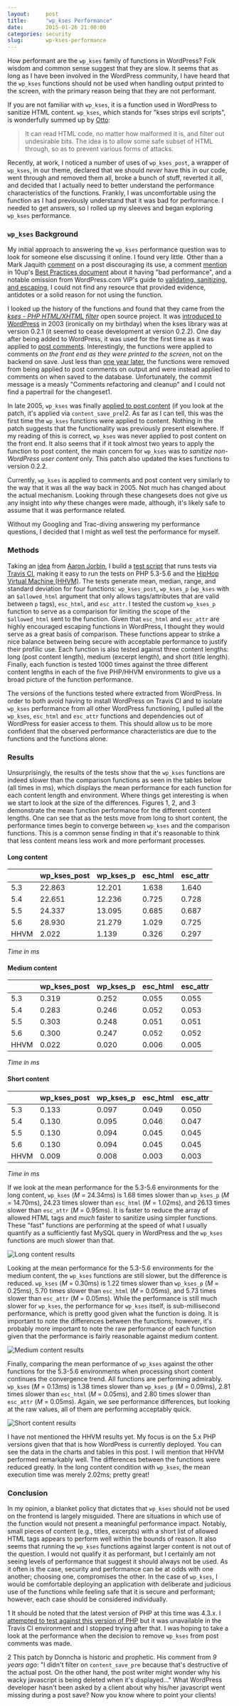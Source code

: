 ```yaml
---
layout:     post
title:      "wp_kses Performance"
date:       2015-01-26 21:00:00
categories: security
slug:       wp-kses-performance
---
```


How performant are the `wp_kses` family of functions in WordPress? Folk wisdom and common sense suggest that they are slow. It seems that as long as I have been involved in the WordPress community, I have heard that the `wp_kses` functions should not be used when handling output printed to the screen, with the primary reason being that they are not performant.

If you are not familiar with `wp_kses`, it is a function used in WordPress to sanitize HTML content. `wp_kses`, which stands for "kses strips evil scripts", is wonderfully summed up by [Otto](http://ottopress.com/page/13/):

> It can read HTML code, no matter how malformed it is, and filter out undesirable bits. The idea is to allow some safe subset of HTML through, so as to prevent various forms of attacks.

Recently, at work, I noticed a number of uses of `wp_kses_post`, a wrapper of `wp_kses`, in our theme, declared that we should *never* have this in our code, went through and removed them all, broke a bunch of stuff, reverted it all, and decided that I actually need to better understand the performance characteristics of the functions. Frankly, I was uncomfortable using the function as I had previously understand that it was bad for performance. I needed to get answers, so I rolled up my sleeves and began exploring `wp_kses` performance.

### `wp_kses` Background

My initial approach to answering the `wp_kses` performance question was to look for someone else discussing it online. I found very little. Other than a Mark Jaquith [comment](http://mikejolley.com/2013/08/keeping-your-shit-secure-whilst-developing-for-wordpress/#comment-1001881940) on a post discouraging its use, a comment [mention](https://github.com/10up/Engineering-Best-Practices/blob/c7d7df9fcae5aa5e42a3eebd91017a8b926d7879/_includes/markdown/PHP.md#escape-or-validate-output) in 10up's [Best Practices document](https://github.com/10up/Engineering-Best-Practices) about it having "bad performance", and a notable omission from WordPress.com VIP's guide to [validating, sanitizing, and escaping](http://vip.wordpress.com/documentation/validating-sanitizing-escaping/), I could not find any resource that provided evidence, antidotes or a solid reason for not using the function.

I looked up the history of the functions and found that they came from the [*kses - PHP HTML/XHTML filter*](http://sourceforge.net/projects/kses/) open source project. It was [introduced to WordPress](https://core.trac.wordpress.org/changeset/649) in 2003 (ironically on my birthday) when the kses library was at version 0.2.1 (it seemed to cease development at version 0.2.2). One day after being added to WordPress, it was used for the first time as it was applied to [post comments](https://core.trac.wordpress.org/changeset/650). Interestingly, the functions were applied to comments *on the front end as they were printed to the screen*, not on the backend on save. Just less than [one year later](https://core.trac.wordpress.org/changeset/1964), the functions were removed from being applied to post comments on output and were instead applied to comments on when saved to the database. Unfortunately, the commit message is a measly "Comments refactoring and cleanup" and I could not find a papertrail for the changeset<span class="footnote-article-number">1</span>.

In late 2005, `wp_kses` was finally [applied to post content](https://core.trac.wordpress.org/ticket/1674) (if you look at the patch, it's applied via `content_save_pre`)<span class="footnote-article-number">2</span>. As far as I can tell, this was the first time the `wp_kses` functions were applied to content. Nothing in the patch suggests that the functionality was previously present elsewhere. If my reading of this is correct, `wp_kses` was never applied to post content on the front end. It also seems that if it took almost two years to apply the function to post content, the main concern for `wp_kses` was to *sanitize non-WordPress user content* only. This patch also updated the kses functions to version 0.2.2.

Currently, `wp_kses` is applied to comments and post content very similarly to the way that it was all the way back in 2005. Not much has changed about the actual mechanism. Looking through these changesets does not give us any insight into *why* these changes were made, although, it's likely safe to assume that it was performance related.

Without my Googling and Trac-diving answering my performance questions, I decided that I might as well test the performance for myself.

### Methods

Taking an [idea](https://github.com/aaronjorbin/php-memcache-performance) from [Aaron Jorbin](http://aaron.jorb.in/), I build a [test script](https://github.com/tollmanz/kses-cases/blob/master/tests.php) that runs tests via [Travis CI](https://github.com/tollmanz/kses-cases/blob/master/.travis.yml), making it easy to run the tests on PHP 5.3-5.6 and the [HipHop Virtual Machine (HHVM)](http://hhvm.com/). The tests generate mean, median, range, and standard deviation for four functions: `wp_kses_post`, `wp_kses_p` (`wp_kses` with an `$allowed_html` argument that only allows tags/attributes that are valid between `p` tags), `esc_html`, and `esc_attr`. I tested the custom `wp_kses_p` function to serve as a comparison for limiting the scope of the `$allowed_html` sent to the function. Given that `esc_html` and `esc_attr` are highly encouraged escaping functions in WordPress, I thought they would serve as a great basis of comparison. These functions appear to strike a nice balance between being secure with acceptable performance to justify their profilic use. Each function is also tested against three content lengths: long (post content length), medium (excerpt length), and short (title length). Finally, each function is tested 1000 times against the three different content lengths in each of the five PHP/HHVM environments to give us a broad picture of the function performance.

The versions of the functions tested where extracted from WordPress. In order to both avoid having to install WordPress on Travis CI and to isolate `wp_kses` performance from all other WordPress functioning, I pulled all the `wp_kses`, `esc_html` and `esc_attr` functions and dependencies out of WordPress for easier access to them. This should allow us to be more confident that the observed performance characteristics are due to the functions and the functions alone.

### Results

Unsurprisingly, the results of the tests show that the `wp_kses` functions are indeed slower than the comparison functions as seen in the tables below (all times in ms), which displays the mean performance for each function for each content length and environment. Where things get interesting is when we start to look at the size of the differences. Figures 1, 2, and 3 demonstrate the mean function performance for the different content lengths. One can see that as the tests move from long to short content, the performance times begin to converge between `wp_kses` and the comparison functions. This is a common sense finding in that it's reasonable to think that less content means less work and more performant processes.

<h4 class="table-header">Long content</h4>

|      | wp_kses_post | wp_kses_p | esc_html | esc_attr |
| ---- | ------- | --------- | -------- | -------- |
| 5.3  | 22.863  | 12.201    | 1.638    | 1.640    |
| 5.4  | 22.651  | 12.236    | 0.725    | 0.728    |
| 5.5  | 24.337  | 13.095    | 0.685    | 0.687    |
| 5.6  | 28.930  | 21.279    | 1.029    | 0.725    |
| HHVM | 2.022   | 1.139     | 0.326    | 0.297    |

<p class="table-note"><em>Time in ms</em></p>

<h4 class="table-header">Medium content</h4>

|      | wp_kses_post | wp_kses_p | esc_html | esc_attr |
| ---- | ------- | --------- | -------- | -------- |
| 5.3  | 0.319   | 0.252     | 0.055    | 0.055    |
| 5.4  | 0.283   | 0.246     | 0.052    | 0.053    |
| 5.5  | 0.303   | 0.248     | 0.051    | 0.051    |
| 5.6  | 0.300   | 0.247     | 0.052    | 0.052    |
| HHVM | 0.022   | 0.020     | 0.006    | 0.005    |

<p class="table-note"><em>Time in ms</em></p>

<h4 class="table-header">Short content</h4>

|      | wp_kses_post | wp_kses_p | esc_html | esc_attr |
| ---- | ------- | --------- | -------- | -------- |
| 5.3  | 0.133   | 0.097     | 0.049    | 0.050    |
| 5.4  | 0.130   | 0.095     | 0.046    | 0.047    |
| 5.5  | 0.130   | 0.094     | 0.045    | 0.045    |
| 5.6  | 0.130   | 0.094     | 0.045    | 0.045    |
| HHVM | 0.009   | 0.008     | 0.003    | 0.003    |

<p class="table-note"><em>Time in ms</em></p>

If we look at the mean performance for the 5.3-5.6 environments for the long content, `wp_kses` (*M* = 24.34ms) is 1.68 times slower than `wp_kses_p` (*M* = 14.70ms), 24.23 times slower than `esc_html` (*M* = 1.02ms), and 26.13 times slower than `esc_attr` (*M* = 0.95ms). It is faster to reduce the array of allowed HTML tags and *much* faster to sanitize using simpler functions. These "fast" functions are performing at the speed of what I usually quantify as a sufficiently fast MySQL query in WordPress and the `wp_kses` functions are much slower than that.

![](/media/images/wp-kses-long.jpg "Long content results")

Looking at the mean performance for the 5.3-5.6 environments for the medium content, the `wp_kses` functions are still slower, but the difference is reduced. `wp_kses` (*M* = 0.30ms) is 1.22 times slower than `wp_kses_p` (*M* = 0.25ms), 5.70 times slower than `esc_html` (*M* = 0.05ms), and 5.73 times slower than `esc_attr` (*M* = 0.05ms). While the performance is still much slower for `wp_kses`, the performance for `wp_kses` itself, is sub-millisecond performance, which is pretty good given what the function is doing. It is important to note the differences between the functions; however, it's probably more important to note the raw performance of each function given that the performance is fairly reasonable against medium content.

![](/media/images/wp-kses-medium-2.jpg "Medium content results")

Finally, comparing the mean performance of `wp_kses` against the other functions for the 5.3-5.6 environments when processing short content continues the convergence trend. All functions are performing admirably. `wp_kses` (*M* = 0.13ms) is 1.38 times slower than `wp_kses_p` (*M* = 0.09ms), 2.81 times slower than `esc_html` (*M* = 0.05ms), and 2.80 times slower than `esc_attr` (*M* = 0.05ms). Again, we see performance differences, but looking at the raw values, all of them are performing acceptably quick.

![](/media/images/wp-kses-short-2.jpg "Short content results")

I have not mentioned the HHVM results yet. My focus is on the 5.x PHP versions given that that is how WordPress is currently deployed. You can see the data in the charts and tables in this post. I will mention that HHVM performed remarkably well. The differences between the functions were reduced greatly. In the long content condition with `wp_kses`, the mean execution time was merely 2.02ms; pretty great!

### Conclusion

In my opinion, a blanket policy that dictates that `wp_kses` should not be used on the frontend is largely misguided. There are situations in which use of the function would not present a meaningful performance impact. Notably, small pieces of content (e.g., titles, excerpts) with a short list of allowed HTML tags appears to perform well within the bounds of reason. It also seems that running the `wp_kses` functions against larger content is not out of the question. I would not qualify it as performant, but I certainly am not seeing levels of performance that suggest it should always not be used. As it often is the case, security and performance can be at odds with one another; choosing one, compromises the other. In the case of `wp_kses`, I would be comfortable deploying an application with deliberate and judicious use of the functions while feeling safe that it is secure and performant; however, each case should be considered individually.

<p class="footnote"><span class="footnote-footer-number">1</span> It should be noted that the latest version of PHP at this time was 4.3.x. I <a href="https://github.com/tollmanz/kses-cases/commit/e274440559b97fe70df59194cd81f1b72d5db96a">attempted to test against this version of PHP</a> but it was unavailable in the Travis CI environment and I stopped trying after that. I was hoping to take a look at the performance when the decision to remove <code>wp_kses</code> from post comments was made.</p>

<p class="footnote"><span class="footnote-footer-number">2</span> This patch by Donncha is historic and prophetic. His comment from <em>9 years ago</em>: "I didn't filter on <code>content_save_pre</code> because that's destructive of the actual post. On the other hand, the post writer might wonder why his wacky javascript is being deleted when it's displayed..." What WordPress developer hasn't been asked by a client about why his/her javascript went missing during a post save? Now you know where to point your clients!</p>
